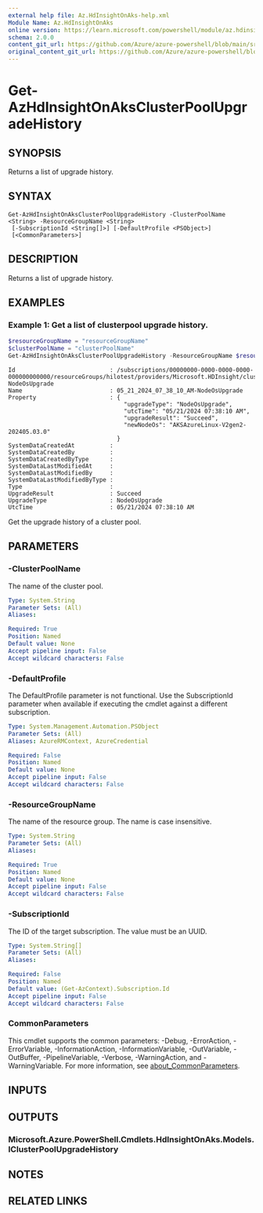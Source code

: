 ```yaml
---
external help file: Az.HdInsightOnAks-help.xml
Module Name: Az.HdInsightOnAks
online version: https://learn.microsoft.com/powershell/module/az.hdinsightonaks/get-azhdinsightonaksclusterpoolupgradehistory
schema: 2.0.0
content_git_url: https://github.com/Azure/azure-powershell/blob/main/src/HdInsightOnAks/HdInsightOnAks/help/Get-AzHdInsightOnAksClusterPoolUpgradeHistory.md
original_content_git_url: https://github.com/Azure/azure-powershell/blob/main/src/HdInsightOnAks/HdInsightOnAks/help/Get-AzHdInsightOnAksClusterPoolUpgradeHistory.md
---
```


# Get-AzHdInsightOnAksClusterPoolUpgradeHistory

## SYNOPSIS
Returns a list of upgrade history.

## SYNTAX

```
Get-AzHdInsightOnAksClusterPoolUpgradeHistory -ClusterPoolName <String> -ResourceGroupName <String>
 [-SubscriptionId <String[]>] [-DefaultProfile <PSObject>]
 [<CommonParameters>]
```

## DESCRIPTION
Returns a list of upgrade history.

## EXAMPLES

### Example 1: Get a list of clusterpool upgrade history.
```powershell
$resourceGroupName = "resourceGroupName"
$clusterPoolName = "clusterPoolName"
Get-AzHdInsightOnAksClusterPoolUpgradeHistory -ResourceGroupName $resourceGroupName -ClusterPoolName $clusterPoolName
```

```output
Id                           : /subscriptions/00000000-0000-0000-0000-000000000000/resourceGroups/hilotest/providers/Microsoft.HDInsight/clusterpools/hilopool/upgradeHistories/05_21_2024_07_38_10_AM-NodeOsUpgrade
Name                         : 05_21_2024_07_38_10_AM-NodeOsUpgrade
Property                     : {
                                 "upgradeType": "NodeOsUpgrade",
                                 "utcTime": "05/21/2024 07:38:10 AM",
                                 "upgradeResult": "Succeed",
                                 "newNodeOs": "AKSAzureLinux-V2gen2-202405.03.0"
                               }
SystemDataCreatedAt          : 
SystemDataCreatedBy          : 
SystemDataCreatedByType      : 
SystemDataLastModifiedAt     : 
SystemDataLastModifiedBy     : 
SystemDataLastModifiedByType : 
Type                         : 
UpgradeResult                : Succeed
UpgradeType                  : NodeOsUpgrade
UtcTime                      : 05/21/2024 07:38:10 AM
```

Get the upgrade history of a cluster pool.

## PARAMETERS

### -ClusterPoolName
The name of the cluster pool.

```yaml
Type: System.String
Parameter Sets: (All)
Aliases:

Required: True
Position: Named
Default value: None
Accept pipeline input: False
Accept wildcard characters: False
```

### -DefaultProfile
The DefaultProfile parameter is not functional.
Use the SubscriptionId parameter when available if executing the cmdlet against a different subscription.

```yaml
Type: System.Management.Automation.PSObject
Parameter Sets: (All)
Aliases: AzureRMContext, AzureCredential

Required: False
Position: Named
Default value: None
Accept pipeline input: False
Accept wildcard characters: False
```

### -ResourceGroupName
The name of the resource group.
The name is case insensitive.

```yaml
Type: System.String
Parameter Sets: (All)
Aliases:

Required: True
Position: Named
Default value: None
Accept pipeline input: False
Accept wildcard characters: False
```

### -SubscriptionId
The ID of the target subscription.
The value must be an UUID.

```yaml
Type: System.String[]
Parameter Sets: (All)
Aliases:

Required: False
Position: Named
Default value: (Get-AzContext).Subscription.Id
Accept pipeline input: False
Accept wildcard characters: False
```

### CommonParameters
This cmdlet supports the common parameters: -Debug, -ErrorAction, -ErrorVariable, -InformationAction, -InformationVariable, -OutVariable, -OutBuffer, -PipelineVariable, -Verbose, -WarningAction, and -WarningVariable. For more information, see [about_CommonParameters](http://go.microsoft.com/fwlink/?LinkID=113216).

## INPUTS

## OUTPUTS

### Microsoft.Azure.PowerShell.Cmdlets.HdInsightOnAks.Models.IClusterPoolUpgradeHistory

## NOTES

## RELATED LINKS

